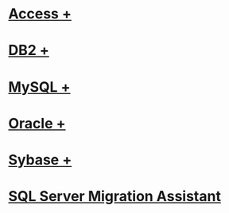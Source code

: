 # [Access +](./access/index.md)
# [DB2 +](./db2/index.md)
# [MySQL +](./mysql/index.md)
# [Oracle +](./oracle/index.md)
# [Sybase +](./sybase/index.md)

# [SQL Server Migration Assistant](sql-server-migration-assistant.md)
